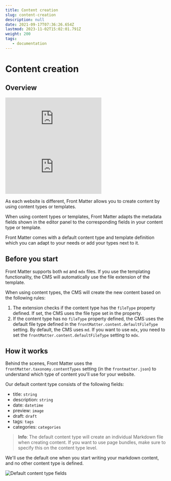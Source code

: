 ```yaml
---
title: Content creation
slug: content-creation
description: null
date: 2021-09-17T07:36:26.654Z
lastmod: 2023-11-02T15:02:01.791Z
weight: 200
tags:
   - documentation
---
```


# Content creation

## Overview

<!-- markdownlint-disable MD013 MD033-->
<div class="iframe__wrapper">
   <iframe src="https://www.youtube.com/embed/oA5ocNaiAtY" title="YouTube video player" frameborder="0" allow="accelerometer; autoplay; clipboard-write; encrypted-media; gyroscope; picture-in-picture; web-share" allowfullscreen></iframe>
</div>

<div class="iframe__wrapper">
   <iframe src="https://www.youtube.com/embed/oA5ocNaiAtY" title="YouTube video player" frameborder="0" allow="accelerometer; autoplay; clipboard-write; encrypted-media; gyroscope; picture-in-picture; web-share" allowfullscreen></iframe>
</div>
<!-- markdownlint-enable MD013 MD033 -->

As each website is different, Front Matter allows you to create content by using content types or
templates.

When using content types or templates, Front Matter adapts the metadata fields shown in the editor
panel to the corresponding fields in your content type or template.

Front Matter comes with a default content type and template definition which you can adapt to your
needs or add your types next to it.

## Before you start

Front Matter supports both `md` and `mdx` files. If you use the templating functionality, the CMS
will automatically use the file extension of the template.

When using content types, the CMS will create the new content based on the following rules:

1. The extension checks if the content type has the `fileType` property defined. If set, the CMS
   uses the file type set in the property.
1. If the content type has no `fileType` property defined, the CMS uses the default file type
   defined in the `frontMatter.content.defaultFileType` setting. By default, the CMS uses `md`. If
   you want to use `mdx`, you need to set the `frontMatter.content.defaultFileType` setting to
   `mdx`.

## How it works

Behind the scenes, Front Matter uses the `frontMatter.taxonomy.contentTypes` setting
(in the `frontmatter.json`) to understand which type of content you'll use for your website.

Our default content type consists of the following fields:

- title: `string`
- description: `string`
- date: `datetime`
- preview: `image`
- draft: `draft`
- tags: `tags`
- categories: `categories`

> **Info**: The default content type will create an individual Markdown file when creating content.
> If you want to use page bundles, make sure to specify this on the content type level.

We'll use the default one when you start writing your markdown content, and no other content type is
defined.

![Default content type fields][01]

<!-- Link References -->
[01]: /assets/default-contenttype.png
